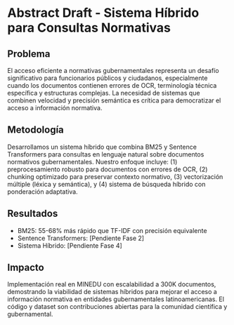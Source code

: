 # Abstract Draft - Sistema Híbrido para Consultas Normativas

## Problema
El acceso eficiente a normativas gubernamentales representa un desafío significativo para funcionarios públicos y ciudadanos, especialmente cuando los documentos contienen errores de OCR, terminología técnica específica y estructuras complejas. La necesidad de sistemas que combinen velocidad y precisión semántica es crítica para democratizar el acceso a información normativa.

## Metodología
Desarrollamos un sistema híbrido que combina BM25 y Sentence Transformers para consultas en lenguaje natural sobre documentos normativos gubernamentales. Nuestro enfoque incluye: (1) preprocesamiento robusto para documentos con errores de OCR, (2) chunking optimizado para preservar contexto normativo, (3) vectorización múltiple (léxica y semántica), y (4) sistema de búsqueda híbrido con ponderación adaptativa.

## Resultados
- BM25: 55-68% más rápido que TF-IDF con precisión equivalente
- Sentence Transformers: [Pendiente Fase 2]
- Sistema Híbrido: [Pendiente Fase 4]

## Impacto
Implementación real en MINEDU con escalabilidad a 300K documentos, demostrando la viabilidad de sistemas híbridos para mejorar el acceso a información normativa en entidades gubernamentales latinoamericanas. El código y dataset son contribuciones abiertas para la comunidad científica y gubernamental.
